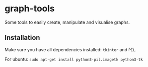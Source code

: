 graph-tools
===========

Some tools to easily create, manipulate and visualise graphs.

Installation
------------
Make sure you have all dependencies installed: `tkinter` and `PIL`.

For ubuntu: 
```sudo apt-get install python3-pil.imagetk python3-tk```

